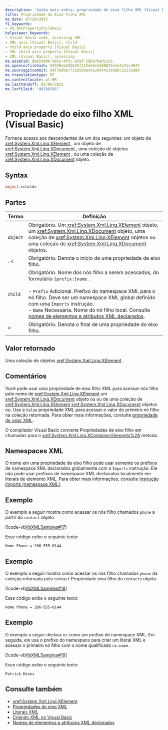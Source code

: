 ```yaml
---
description: 'Saiba mais sobre: propriedade de eixo filho XML (Visual Basic)'
title: Propriedade do Eixo Filho XML
ms.date: 07/20/2015
f1_keywords:
- vb.XmlPropertyChildAxis
helpviewer_keywords:
- Visual Basic code, accessing XML
- XML axis [Visual Basic], child
- child axis property [Visual Basic]
- XML child axis property [Visual Basic]
- XML [Visual Basic], accessing
ms.assetid: 89a59d00-985e-4f5c-b59f-29b47bad11cb
ms.openlocfilehash: 54920ebd35635f215eb6cb58867be1e4a7acd847
ms.sourcegitcommit: ddf7edb67715a5b9a45e3dd44536dabc153c1de0
ms.translationtype: MT
ms.contentlocale: pt-BR
ms.lasthandoff: 02/06/2021
ms.locfileid: "99768786"
---
```

# <a name="xml-child-axis-property-visual-basic"></a>Propriedade do eixo filho XML (Visual Basic)

Fornece acesso aos descendentes de um dos seguintes: um objeto de <xref:System.Xml.Linq.XElement> , um objeto de <xref:System.Xml.Linq.XDocument> , uma coleção de objetos <xref:System.Xml.Linq.XElement> , ou uma coleção de <xref:System.Xml.Linq.XDocument> objeto.  
  
## <a name="syntax"></a>Syntax  
  
```vb  
object.<child>  
```  
  
## <a name="parts"></a>Partes  
  
|Termo|Definição|  
|---|---|  
|`object`|Obrigatório. Um <xref:System.Xml.Linq.XElement> objeto, um <xref:System.Xml.Linq.XDocument> objeto, uma coleção de <xref:System.Xml.Linq.XElement> objetos ou uma coleção de <xref:System.Xml.Linq.XDocument> objetos.|  
|. <|Obrigatório. Denota o início de uma propriedade de eixo filho.|  
|`child`|Obrigatório. Nome dos nós filho a serem acessados, do formulário `[prefix:]name` .<br /><br /> -   `Prefix` Adicional. Prefixo do namespace XML para o nó filho. Deve ser um namespace XML global definido com uma `Imports` instrução.<br />-   `Name` Necessária. Nome do nó filho local. Consulte [nomes de elementos e atributos XML declarados](../../programming-guide/language-features/xml/names-of-declared-xml-elements-and-attributes.md).|  
|>|Obrigatório. Denota o final de uma propriedade do eixo filho.|  
  
## <a name="return-value"></a>Valor retornado  

 Uma coleção de objetos <xref:System.Xml.Linq.XElement> .  
  
## <a name="remarks"></a>Comentários  

 Você pode usar uma propriedade de eixo filho XML para acessar nós filho pelo nome de <xref:System.Xml.Linq.XElement> um <xref:System.Xml.Linq.XDocument> objeto ou ou de uma coleção de <xref:System.Xml.Linq.XElement> <xref:System.Xml.Linq.XDocument> objetos ou. Use a `Value` propriedade XML para acessar o valor do primeiro nó filho na coleção retornada. Para obter mais informações, consulte [propriedade de valor XML](xml-value-property.md).  
  
 O compilador Visual Basic converte Propriedades de eixo filho em chamadas para o <xref:System.Xml.Linq.XContainer.Elements%2A> método.  
  
## <a name="xml-namespaces"></a>Namespaces XML  

 O nome em uma propriedade de eixo filho pode usar somente os prefixos de namespace XML declarados globalmente com a `Imports` instrução. Ele não pode usar prefixos de namespace XML declarados localmente em literais de elemento XML. Para obter mais informações, consulte [instrução Imports (namespace XML)](../statements/imports-statement-xml-namespace.md).  
  
## <a name="example"></a>Exemplo  

 O exemplo a seguir mostra como acessar os nós filho chamados `phone` a partir do `contact` objeto.  
  
 [!code-vb[VbXMLSamples#17](~/samples/snippets/visualbasic/VS_Snippets_VBCSharp/VbXMLSamples/VB/XMLSamples7.vb#17)]  
  
 Esse código exibe o seguinte texto:  
  
 `Home Phone = 206-555-0144`  
  
## <a name="example"></a>Exemplo  

 O exemplo a seguir mostra como acessar os nós filho chamados `phone` da coleção retornada pela `contact` Propriedade eixo filho do `contacts` objeto.  
  
 [!code-vb[VbXMLSamples#18](~/samples/snippets/visualbasic/VS_Snippets_VBCSharp/VbXMLSamples/VB/XMLSamples7.vb#18)]  
  
 Esse código exibe o seguinte texto:  
  
 `Home Phone = 206-555-0144`  
  
## <a name="example"></a>Exemplo  

 O exemplo a seguir declara `ns` como um prefixo de namespace XML. Em seguida, ele usa o prefixo do namespace para criar um literal XML e acessar o primeiro nó filho com o nome qualificado `ns:name` .  
  
 [!code-vb[VbXMLSamples#19](~/samples/snippets/visualbasic/VS_Snippets_VBCSharp/VbXMLSamples/VB/XMLSamples8.vb#19)]  
  
 Esse código exibe o seguinte texto:  
  
 `Patrick Hines`  
  
## <a name="see-also"></a>Consulte também

- <xref:System.Xml.Linq.XElement>
- [Propriedades do eixo XML](index.md)
- [Literais XML](../xml-literals/index.md)
- [Criando XML no Visual Basic](../../programming-guide/language-features/xml/creating-xml.md)
- [Nomes de elementos e atributos XML declarados](../../programming-guide/language-features/xml/names-of-declared-xml-elements-and-attributes.md)
